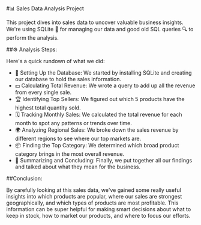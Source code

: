 #📊 Sales Data Analysis Project 

This project dives into sales data to uncover valuable business insights. We're using SQLite 💾 for managing our data and good old SQL queries 🔍 to perform the analysis.

##⚙️ Analysis Steps:

Here's a quick rundown of what we did:

* 💾 Setting Up the Database: We started by installing SQLite and creating our database to hold the sales information.
* 💵 Calculating Total Revenue: We wrote a query to add up all the revenue from every single sale.
* 🏆 Identifying Top Sellers: We figured out which 5 products have the highest total quantity sold.
* 🗓️ Tracking Monthly Sales: We calculated the total revenue for each month to spot any patterns or trends over time.
* 🌍 Analyzing Regional Sales: We broke down the sales revenue by different regions to see where our top markets are.
* 📦 Finding the Top Category: We determined which broad product category brings in the most overall revenue.
* 📝 Summarizing and Concluding: Finally, we put together all our findings and talked about what they mean for the business.

##Conclusion:

By carefully looking at this sales data, we've gained some really useful insights into which products are popular, where our sales are strongest geographically, and which types of products are most profitable. This information can be super helpful for making smart decisions about what to keep in stock, how to market our products, and where to focus our efforts.
